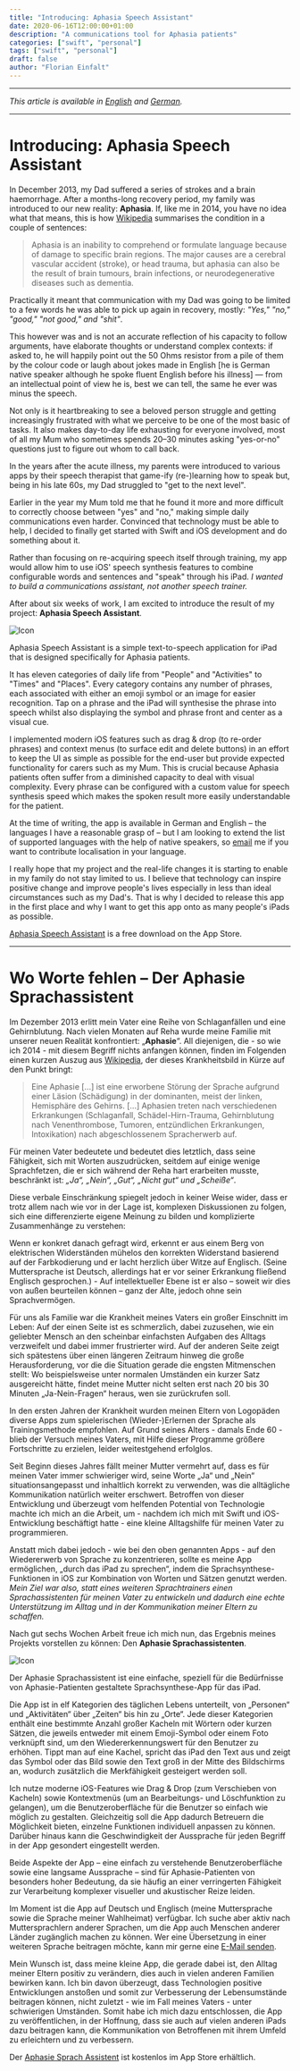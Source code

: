 ```yaml
---
title: "Introducing: Aphasia Speech Assistant"
date: 2020-06-16T12:00:00+01:00
description: "A communications tool for Aphasia patients"
categories: ["swift", "personal"]
tags: ["swift", "personal"]
draft: false
author: "Florian Einfalt"
---
```


___________

_This article is available in [English](#introducing-aphasia-speech-assistant) and [German](#wo-worte-fehlen--der-aphasie-sprachassistent)._

___________

# Introducing: Aphasia Speech Assistant

In December 2013, my Dad suffered a series of strokes and a brain haemorrhage. After a months-long recovery period, my family was introduced to our new reality: **Aphasia**. If, like me in 2014, you have no idea what that means, this is how [Wikipedia](https://en.wikipedia.org/wiki/Aphasia) summarises the condition in a couple of sentences:

> Aphasia is an inability to comprehend or formulate language because of damage to specific brain regions. The major causes are a cerebral vascular accident (stroke), or head trauma, but aphasia can also be the result of brain tumours, brain infections, or neurodegenerative diseases such as dementia.

Practically it meant that communication with my Dad was going to be limited to a few words he was able to pick up again in recovery, mostly: _"Yes," "no," "good," "not good," and "shit"_.

This however was and is not an accurate reflection of his capacity to follow arguments, have elaborate thoughts or understand complex contexts: if asked to, he will happily point out the 50 Ohms resistor from a pile of them by the colour code or laugh about jokes made in English [he is German native speaker although he spoke fluent English before his illness] — from an intellectual point of view he is, best we can tell, the same he ever was minus the speech.

Not only is it heartbreaking to see a beloved person struggle and getting increasingly frustrated with what we perceive to be one of the most basic of tasks. It also makes day-to-day life exhausting for everyone involved, most of all my Mum who sometimes spends 20–30 minutes asking "yes-or-no" questions just to figure out whom to call back.

In the years after the acute illness, my parents were introduced to various apps by their speech therapist that game-ify (re-)learning how to speak but, being in his late 60s, my Dad struggled to "get to the next level".

Earlier in the year my Mum told me that he found it more and more difficult to correctly choose between "yes" and "no," making simple daily communications even harder. Convinced that technology must be able to help, I decided to finally get started with Swift and iOS development and do something about it.

Rather than focusing on re-acquiring speech itself through training, my app would allow him to use iOS' speech synthesis features to combine configurable words and sentences and "speak" through his iPad. *I wanted to build a communications assistant, not another speech trainer.*

After about six weeks of work, I am excited to introduce the result of my project: **Aphasia Speech Assistant**.

![Icon](/Icon-256@Rounded.png)

Aphasia Speech Assistant is a simple text-to-speech application for iPad that is designed specifically for Aphasia patients.

It has eleven categories of daily life from "People" and "Activities" to "Times" and "Places". Every category contains any number of phrases, each associated with either an emoji symbol or an image for easier recognition. Tap on a phrase and the iPad will synthesise the phrase into speech whilst also displaying the symbol and phrase front and center as a visual cue.

I implemented modern iOS features such as drag & drop (to re-order phrases) and context menus (to surface edit and delete buttons) in an effort to keep the UI as simple as possible for the end-user but provide expected functionality for carers such as my Mum. This is crucial because Aphasia patients often suffer from a diminished capacity to deal with visual complexity. Every phrase can be configured with a custom value for speech synthesis speed which makes the spoken result more easily understandable for the patient.

At the time of writing, the app is available in German and English – the languages I have a reasonable grasp of – but I am looking to extend the list of supported languages with the help of native speakers, so [email](mailto:info@florianeinfalt.de) me if you want to contribute localisation in your language.

I really hope that my project and the real-life changes it is starting to enable in my family do not stay limited to us. I believe that technology can inspire positive change and improve people's lives especially in less than ideal circumstances such as my Dad's. That is why I decided to release this app in the first place and why I want to get this app onto as many people's iPads as possible.

[Aphasia Speech Assistant]() is a free download on the App Store.
___________
    
# Wo Worte fehlen – Der Aphasie Sprachassistent

Im Dezember 2013 erlitt mein Vater eine Reihe von Schlaganfällen und eine Gehirnblutung. Nach vielen Monaten auf Reha wurde meine Familie mit unserer neuen Realität konfrontiert: „**Aphasie**“. All diejenigen, die - so wie ich 2014 - mit diesem Begriff nichts anfangen können, finden im Folgenden einen kurzen Auszug aus [Wikipedia](https://de.wikipedia.org/wiki/Aphasie), der dieses Krankheitsbild in Kürze auf den Punkt bringt:

> Eine Aphasie [...] ist eine erworbene Störung der Sprache aufgrund einer Läsion (Schädigung) in der dominanten, meist der linken, Hemisphäre des Gehirns. [...] Aphasien treten nach verschiedenen Erkrankungen (Schlaganfall, Schädel-Hirn-Trauma, Gehirnblutung nach Venenthrombose, Tumoren, entzündlichen Erkrankungen, Intoxikation) nach abgeschlossenem Spracherwerb auf.

Für meinen Vater bedeutete und bedeutet dies letztlich, dass seine Fähigkeit, sich mit Worten auszudrücken, seitdem auf einige wenige Sprachfetzen, die er sich während der Reha hart erarbeiten musste, beschränkt ist: _„Ja“, „Nein“, „Gut“, „Nicht gut“ und „Scheiße“_.

Diese verbale Einschränkung spiegelt jedoch in keiner Weise wider, dass er trotz allem nach wie vor in der Lage ist, komplexen Diskussionen zu folgen, sich eine differenzierte eigene Meinung zu bilden und komplizierte Zusammenhänge zu verstehen:

Wenn er konkret danach gefragt wird, erkennt er aus einem Berg von elektrischen Widerständen mühelos den korrekten Widerstand basierend auf der Farbkodierung und er lacht herzlich über Witze auf Englisch. (Seine Muttersprache ist Deutsch, allerdings hat er vor seiner Erkrankung fließend Englisch gesprochen.) - Auf intellektueller Ebene ist er also – soweit wir dies von außen beurteilen können – ganz der Alte, jedoch ohne sein Sprachvermögen.

Für uns als Familie war die Krankheit meines Vaters ein großer Einschnitt im Leben: Auf der einen Seite ist es schmerzlich, dabei zuzusehen, wie ein geliebter Mensch an den scheinbar einfachsten Aufgaben des Alltags verzweifelt und dabei immer frustrierter wird. Auf der anderen Seite zeigt sich spätestens über einen längeren Zeitraum hinweg die große Herausforderung, vor die die Situation gerade die engsten Mitmenschen stellt: Wo beispielsweise unter normalen Umständen ein kurzer Satz ausgereicht hätte, findet meine Mutter nicht selten erst nach 20 bis 30 Minuten „Ja-Nein-Fragen“ heraus, wen sie zurückrufen soll.

In den ersten Jahren der Krankheit wurden meinen Eltern von Logopäden diverse Apps zum spielerischen (Wieder-)Erlernen der Sprache als Trainingsmethode empfohlen. Auf Grund seines Alters - damals Ende 60 - blieb der Versuch meines Vaters, mit Hilfe dieser Programme größere Fortschritte zu erzielen, leider weitestgehend erfolglos.

Seit Beginn dieses Jahres fällt meiner Mutter vermehrt auf, dass es für meinen Vater immer schwieriger wird, seine Worte „Ja“ und „Nein“ situationsangepasst und inhaltlich korrekt zu verwenden, was die alltägliche Kommunikation natürlich weiter erschwert. Betroffen von dieser Entwicklung und überzeugt vom helfenden  Potential von Technologie machte ich mich an die Arbeit, um - nachdem ich mich mit Swift und iOS-Entwicklung beschäftigt hatte - eine kleine Alltagshilfe für meinen Vater zu programmieren.

Anstatt mich dabei jedoch - wie bei den oben genannten Apps - auf den Wiedererwerb von Sprache zu konzentrieren, sollte es meine App ermöglichen, „durch das iPad zu sprechen“, indem die Sprachsynthese-Funktionen in iOS zur Kombination von Worten und Sätzen genutzt werden. _Mein Ziel war also, statt eines weiteren Sprachtrainers einen Sprachassistenten für meinen Vater zu entwickeln und dadurch eine echte Unterstützung im Alltag und in der Kommunikation meiner Eltern zu schaffen._

Nach gut sechs Wochen Arbeit freue ich mich nun, das Ergebnis meines Projekts vorstellen zu können: Den **Aphasie Sprachassistenten**.

![Icon](/Icon-256@Rounded.png)

Der Aphasie Sprachassistent ist eine einfache, speziell für die Bedürfnisse von Aphasie-Patienten gestaltete Sprachsynthese-App für das iPad.

Die App ist in elf Kategorien des täglichen Lebens unterteilt, von „Personen“ und „Aktivitäten“ über „Zeiten“ bis hin zu „Orte“. Jede dieser Kategorien enthält eine bestimmte Anzahl großer Kacheln mit Wörtern oder kurzen Sätzen, die jeweils entweder mit einem Emoji-Symbol oder einem Foto verknüpft sind, um den Wiedererkennungswert für den Benutzer zu erhöhen. Tippt man auf eine Kachel, spricht das iPad den Text aus und zeigt das Symbol oder das Bild sowie den Text groß in der Mitte des Bildschirms an, wodurch zusätzlich die Merkfähigkeit gesteigert werden soll.

Ich nutze moderne iOS-Features wie Drag & Drop (zum Verschieben von Kacheln) sowie Kontextmenüs (um an Bearbeitungs- und Löschfunktion zu gelangen), um die Benutzeroberfläche für die Benutzer so einfach wie möglich zu gestalten. Gleichzeitig soll die App dadurch Betreuern die Möglichkeit bieten, einzelne Funktionen individuell anpassen zu können. Darüber hinaus kann die Geschwindigkeit der Aussprache für jeden Begriff in der App gesondert eingestellt werden.

Beide Aspekte der App – eine einfach zu verstehende Benutzeroberfläche sowie eine langsame Aussprache – sind für Aphasie-Patienten von besonders hoher Bedeutung, da sie häufig an einer verringerten Fähigkeit zur Verarbeitung komplexer visueller und akustischer Reize leiden.

Im Moment ist die App auf Deutsch und Englisch (meine Muttersprache sowie die Sprache meiner Wahlheimat) verfügbar. Ich suche aber aktiv nach Muttersprachlern anderer Sprachen, um die App auch Menschen anderer Länder zugänglich machen zu können. Wer eine Übersetzung in einer weiteren Sprache beitragen möchte, kann mir gerne eine [E-Mail senden](mailto:info@florianeinfalt.de).

Mein Wunsch ist, dass meine kleine App, die gerade dabei ist, den Alltag meiner Eltern positiv zu verändern, dies auch in vielen anderen Familien bewirken kann. Ich bin davon überzeugt, dass Technologien positive Entwicklungen anstoßen und somit zur Verbesserung der Lebensumstände beitragen können, nicht zuletzt - wie im Fall meines Vaters - unter schwierigen Umständen. Somit habe ich mich dazu entschlossen, die App zu veröffentlichen, in der Hoffnung, dass sie auch auf vielen anderen iPads dazu beitragen kann, die Kommunikation von Betroffenen mit ihrem Umfeld zu erleichtern und zu verbessern. 

Der [Aphasie Sprach Assistent]() ist kostenlos im App Store erhältlich.